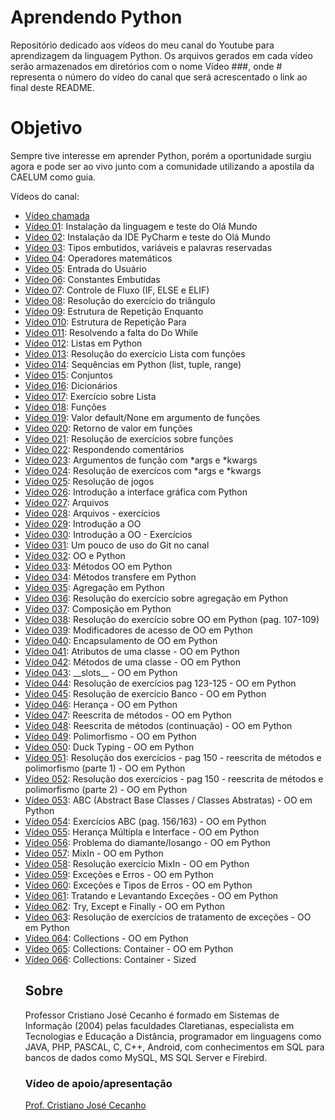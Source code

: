 # Aprendendo Python
Repositório dedicado aos vídeos do meu canal do Youtube para aprendizagem da linguagem Python. Os arquivos gerados em cada vídeo serão armazenados em diretórios com o nome Vídeo ###, onde # representa o número do vídeo do canal que será acrescentado o link ao final deste README.

<h1> Objetivo </h1>
<p> Sempre tive interesse em aprender Python, porém a oportunidade surgiu agora e pode ser ao vivo junto com a comunidade utilizando a apostila da CAELUM como guia.
<p> Vídeos do canal: </p>
<ul>
  <li><a href="https://youtu.be/fn5udwQoaE0">Vídeo chamada</a></li>
  <li><a href="https://youtu.be/kwNFKRD3WrU">Vídeo 01</a>: Instalação da linguagem e teste do Olá Mundo</li>
  <li><a href="https://youtu.be/E7xUuH44kaQ">Vídeo 02</a>: Instalação da IDE PyCharm e teste do Olá Mundo</li>
  <li><a href="https://youtu.be/nZ5n0yugm5Y">Vídeo 03</a>: Tipos embutidos, variáveis e palavras reservadas</li>
  <li><a href="https://youtu.be/K7SpqHDi-6w">Vídeo 04</a>: Operadores matemáticos</li>
  <li><a href="https://youtu.be/YbA6eDoduvY">Vídeo 05</a>: Entrada do Usuário</li>
  <li><a href="https://youtu.be/1o0F9e4Ox1Y">Vídeo 06</a>: Constantes Embutidas</li>
  <li><a href="https://youtu.be/aLyxeqTIO60">Vídeo 07</a>: Controle de Fluxo (IF, ELSE e ELIF)</li>
  <li><a href="https://youtu.be/cnFUu3LV8CU">Vídeo 08</a>: Resolução do exercício do triângulo</li>
  <li><a href="https://youtu.be/GriV-f_AYso">Vídeo 09</a>: Estrutura de Repetição Enquanto</li>
  <li><a href="https://youtu.be/GXD4HQnxD7w">Vídeo 010</a>: Estrutura de Repetição Para</li>
  <li><a href="https://youtu.be/uCMRwFtzWBg">Vídeo 011</a>: Resolvendo a falta do Do While</li>
  <li><a href="https://youtu.be/cXe7tMZ7PwU">Vídeo 012</a>: Listas em Python</li>
  <li><a href="https://youtu.be/yN3LczxdmcM">Vídeo 013</a>: Resolução do exercício Lista com funções</li>
  <li><a href="https://youtu.be/cmDBRhzbgVo">Vídeo 014</a>: Sequências em Python (list, tuple, range)</li>
  <li><a href="https://youtu.be/r0we1ndadTQ">Vídeo 015</a>: Conjuntos</li>
  <li><a href="https://youtu.be/7NaXHDwLiGU">Vídeo 016</a>: Dicionários</li>
  <li><a href="https://youtu.be/Z4vpmjijqmA">Vídeo 017</a>: Exercício sobre Lista</li>
  <li><a href="https://youtu.be/7VMZvyINmf4">Vídeo 018</a>: Funções</li>
  <li><a href="https://youtu.be/RkXvGGj3QTQ">Vídeo 019</a>: Valor default/None em argumento de funções </li>
  <li><a href="https://youtu.be/EoKMONQKS6M">Vídeo 020</a>: Retorno de valor em funções </li>
  <li><a href="https://youtu.be/wPM3y3ECzMA">Vídeo 021</a>: Resolução de exercícios sobre funções </li>
  <li><a href="https://youtu.be/nQD3Tzi0ZH4">Vídeo 022</a>: Respondendo comentários </li>
  <li><a href="https://youtu.be/IfIDm9v40ms">Vídeo 023</a>: Argumentos de função com *args e *kwargs </li>
  <li><a href="https://youtu.be/gf4w5IL0zfU">Vídeo 024</a>: Resolução de exercícos com *args e *kwargs </li>
  <li><a href="https://youtu.be/oJGUXg0xM-Q">Vídeo 025</a>: Resolução de jogos </li>
  <li><a href="https://youtu.be/RXSo7JQGieI">Vídeo 026</a>: Introdução a interface gráfica com Python </li>
  <li><a href="https://youtu.be/XQwjdW7xX4k">Vídeo 027</a>: Arquivos </li>
  <li><a href="https://youtu.be/OVvu80QoGuM">Vídeo 028</a>: Arquivos - exercícios </li>
  <li><a href="https://youtu.be/D9-Teee1Q-4">Vídeo 029</a>: Introdução a OO </li>
  <li><a href="https://youtu.be/xJXpwKBrPlc">Vídeo 030</a>: Introdução a OO - Exercícios </li>
  <li><a href="https://youtu.be/6nmonTiCRrA">Vídeo 031</a>: Um pouco de uso do Git no canal </li>
  <li><a href="https://youtu.be/pqL0H5Ob0Cw">Vídeo 032</a>: OO e Python </li>
  <li><a href="https://youtu.be/BDRkwF-jibg">Vídeo 033</a>: Métodos OO em Python </li>
  <li><a href="https://youtu.be/ng378UUrblA">Vídeo 034</a>: Métodos transfere em Python </li>
  <li><a href="https://youtu.be/dqW2OoojcHc">Vídeo 035</a>: Agregação em Python </li>
  <li><a href="https://youtu.be/OEsD3dvJpp4">Vídeo 036</a>: Resolução do exercício sobre agregação em Python </li>
  <li><a href="https://youtu.be/ckDUdbUb8_A">Vídeo 037</a>: Composição em Python </li>
  <li><a href="https://youtu.be/uu61mVdfaWs">Vídeo 038</a>: Resolução do exercício sobre OO em Python (pag. 107-109) </li>
  <li><a href="https://youtu.be/x0lOBiMZL5Y">Vídeo 039</a>: Modificadores de acesso de OO em Python </li>
  <li><a href="https://youtu.be/cTh8-BWg52s">Vídeo 040</a>: Encapsulamento de OO em Python </li>
  <li><a href="https://youtu.be/va5KxhYQ_aM">Vídeo 041</a>: Atributos de uma classe - OO em Python </li>
  <li><a href="https://youtu.be/Cd7K2AdM81o">Vídeo 042</a>: Métodos de uma classe - OO em Python </li>
  <li><a href="https://youtu.be/IdytoyRyT9I">Vídeo 043</a>: __slots__ - OO em Python </li>
  <li><a href="https://youtu.be/5hDToXxw_iQ">Vídeo 044</a>: Resolução de exercícios pag 123-125 - OO em Python </li>
  <li><a href="https://youtu.be/ApcbPCNFfik">Vídeo 045</a>: Resolução de exercício Banco - OO em Python </li>
  <li><a href="https://youtu.be/DOrN3NlkAQ8">Vídeo 046</a>: Herança - OO em Python </li>
  <li><a href="https://youtu.be/FiC9qv1eriw">Vídeo 047</a>: Reescrita de métodos - OO em Python </li>
  <li><a href="https://youtu.be/fR4rYJE_HKY">Vídeo 048</a>: Reescrita de métodos (continuação) - OO em Python </li>
  <li><a href="https://youtu.be/D4_bc8_LkYw">Vídeo 049</a>: Polimorfismo - OO em Python </li>
  <li><a href="https://youtu.be/DHQS4G3nU3g">Vídeo 050</a>: Duck Typing - OO em Python </li>
  <li><a href="https://youtu.be/1_hvR-mxRkM">Vídeo 051</a>: Resolução dos exercícios - pag 150 - reescrita de métodos e polimorfismo (parte 1) - OO em Python </li>
  <li><a href="https://youtu.be/b9sLSk9clus">Vídeo 052</a>: Resolução dos exercícios - pag 150 - reescrita de métodos e polimorfismo (parte 2) - OO em Python </li>
  <li><a href="https://youtu.be/UUF7Q7Yh8BM">Vídeo 053</a>: ABC (Abstract Base Classes / Classes Abstratas) - OO em Python </li>
  <li><a href="https://youtu.be/lj_BP38nn9s">Vídeo 054</a>: Exercícios ABC (pag. 156/163) - OO em Python </li>
  <li><a href="https://youtu.be/J7sSSrEo-98">Vídeo 055</a>: Herança Múltipla e Interface - OO em Python </li>
  <li><a href="https://youtu.be/q4ASU0A3yFM">Vídeo 056</a>: Problema do diamante/losango - OO em Python </li>
  <li><a href="https://youtu.be/UHtlyMROoNw">Vídeo 057</a>: MixIn - OO em Python </li>
  <li><a href="https://youtu.be/sHnV1Mac1II">Vídeo 058</a>: Resolução exercício MixIn - OO em Python </li>
  <li><a href="https://youtu.be/nd8ZsT5EHHo">Vídeo 059</a>: Exceções e Erros - OO em Python </li>
  <li><a href="https://youtu.be/uVv_2Qc4tT4">Vídeo 060</a>: Exceções e Tipos de Erros - OO em Python </li>
  <li><a href="https://youtu.be/HkXg2UE81-E">Vídeo 061</a>: Tratando e Levantando Exceções - OO em Python </li>
  <li><a href="https://youtu.be/g3VWRBSDfXw">Vídeo 062</a>: Try, Except e Finally - OO em Python </li>
  <li><a href="https://youtu.be/xxPTiSEo35o">Vídeo 063</a>: Resolução de exercícios de tratamento de exceções - OO em Python </li>
  <li><a href="https://youtu.be/u1LJh4mk8Gw">Vídeo 064</a>: Collections - OO em Python </li>
  <li><a href="https://youtu.be/XIRQSmd_NrY">Vídeo 065</a>: Collections: Container - OO em Python </li>
  <li><a href="https://youtu.be/R3SwN1_PJzM">Vídeo 066</a>: Collections: Container - Sized </li>
<h2> Sobre </h2>
<p> Professor Cristiano José Cecanho é formado em Sistemas de Informação (2004) pelas faculdades Claretianas, especialista em Tecnologias e Educação a Distância, programador em linguagens como JAVA, PHP, PASCAL, C, C++, Android, com conhecimentos em SQL para bancos de dados como MySQL, MS SQL Server e Firebird.

<h3>Vídeo de apoio/apresentação</h3>
<a href="https://www.youtube.com/user/crispdg">Prof. Cristiano José Cecanho</a>
